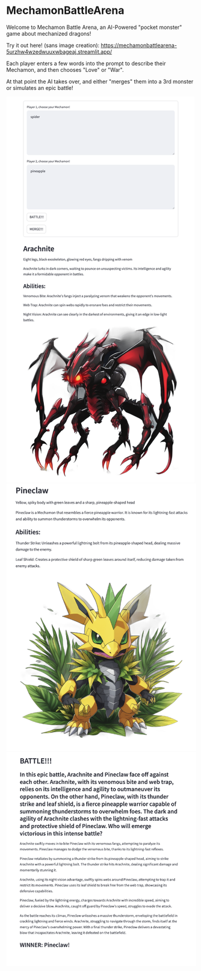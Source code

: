 # MechamonBattleArena
Welcome to Mechamon Battle Arena, an AI-Powered "pocket monster" game about mechanized dragons!

Try it out here! (sans image creation):
https://mechamonbattlearena-5urzhw4wzedwuuxwbageaj.streamlit.app/

Each player enters a few words into the prompt to describe their Mechamon, and then chooses "Love" or "War".

At that point the AI takes over, and either "merges" them into a 3rd monster or simulates an epic battle!

![Screenshot of first player Mechamon](Screenshot1.png)
![Screenshot of second player Mechamon](Screenshot2.png)
![Screenshot of simulated battle](Screenshot3.png)
